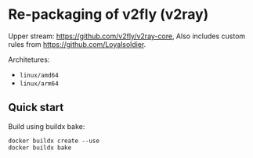 # Re-packaging of v2fly (v2ray)

Upper stream: https://github.com/v2fly/v2ray-core,
Also includes custom rules from https://github.com/Loyalsoldier.

Architetures:

- `linux/amd64`
- `linux/arm64`

## Quick start

Build using buildx bake:

```shell
docker buildx create --use
docker buildx bake
```
